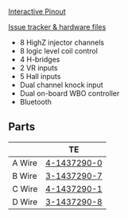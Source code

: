 [Interactive Pinout](https://rusefi.com/docs/pinouts/hellen/alphax-8chan/)

[Issue tracker & hardware files](https://github.com/rusefi/alphax-8chan)




* 8 HighZ injector channels
* 8 logic level coil control
* 4 H-bridges
* 2 VR inputs
* 5 Hall inputs
* Dual channel knock input
* Dual on-board WBO controller
* Bluetooth


## Parts

|   |  TE |  
|---|---|
|A Wire    | [4-1437290-0](https://www.te.com/usa-en/product-4-1437290-0.html)  | 
|B Wire   | [3-1437290-7](https://www.te.com/usa-en/product-3-1437290-7.html)  |   
|C Wire   |[4-1437290-1](https://www.te.com/usa-en/product-4-1437290-1.html)   | 
|D Wire   | [3-1437290-8]()  | 


